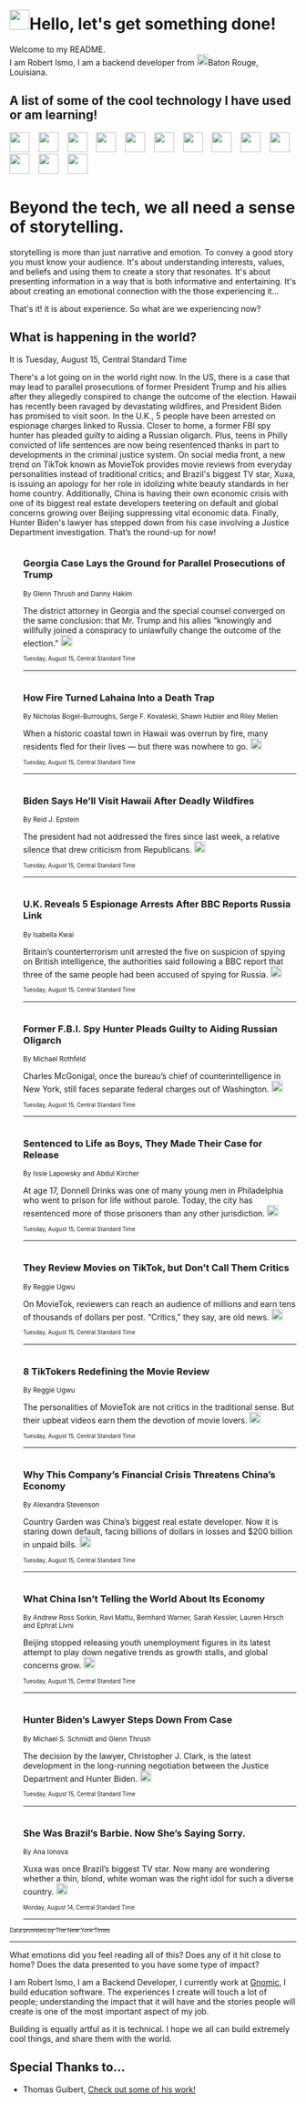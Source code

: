 <h1><img src="https://emojis.slackmojis.com/emojis/images/1643514375/3493/hot-coffee.gif?1643514375" width="35"/>Hello, let's get something done!</h1>

<p>Welcome to my README.<br/>
I am Robert Ismo, I am a backend developer from <img src="https://emojis.slackmojis.com/emojis/images/1638395689/50435/moulin_rouge.png?1638395689" width="20"/>Baton Rouge, Louisiana.</p>
<h2>A list of some of the cool technology I have used or am learning!</h2>
<p>
<img src="https://emojis.slackmojis.com/emojis/images/1643516091/21142/meow_bongotap.gif?1643516091" width="35" alt="">
<img src="https://img.shields.io/badge/Favorite%20Frontend%20Framework-SvelteKit-f83903" alt="">
<img src="https://img.shields.io/badge/Second%20Favorite-Vue-40b581" alt="">
<img src="https://img.shields.io/badge/Most%20Used%20Runtime-Nodejs-78b061" alt="">
<img src="https://emojis.slackmojis.com/emojis/images/1643517416/34482/fire.gif?1643517416" width="35" alt="">
<img src="https://img.shields.io/badge/Javascript%20But%20Better-Typescript-0078ca" alt="">
<img src="https://img.shields.io/badge/Favorite%20Language-Elixir-3e244d" alt="">
<img src="https://img.shields.io/badge/Containerize%20Everything-Docker-6ac9ef" alt="">
<img src="https://emojis.slackmojis.com/emojis/images/1643514596/5999/meow_party.gif?1643514596" width="35" alt="">
<img src="https://img.shields.io/badge/API%20Love%20Language-Graphql-de32a5" alt="">
<img src="https://img.shields.io/badge/Our%20Favorite%20Version%20Controller-Git-e94f33" alt="">
<img src="https://img.shields.io/badge/Favorite%20Database-Redis-d42d1d" alt="">
<img src="https://emojis.slackmojis.com/emojis/images/1643514559/5584/deployparrot.gif?1643514559" width="35" alt="">
<img src="https://img.shields.io/badge/Container%20Interstate-RabbitMQ-f66200" alt="">
<img src="https://img.shields.io/badge/Gotta%20Learn-Kubernetes-316adf" alt="">
<img src="https://img.shields.io/badge/Really%20Mature%20Now-WASM-654fef" alt="">
<img src="https://emojis.slackmojis.com/emojis/images/1666642497/61942/dance_vibe.gif?1666642497" width="35" alt="">
<img src="https://img.shields.io/badge/For%20My%20M1-ARM64-657d96" alt="">
<img src="https://img.shields.io/badge/Loving%20This%20So%20Much-TailwindCSS-17bcb5" alt="">
<img src="https://img.shields.io/badge/Cool%20Build%20Tool-Vite-f9cb24" alt="">
<img src="https://emojis.slackmojis.com/emojis/images/1669231376/62819/working-on-it.gif?1669231376" width="35" alt="">
<img src="https://img.shields.io/badge/Fun%20and%20Easy%20Database-MongoDB-5f8c49" alt="">
<img src="https://img.shields.io/badge/JS%20Life%20Support-NPM-c73737" alt="">
<img src="https://img.shields.io/badge/I%20Liked%20It-DynamoDB-0073b9" alt="">
<img src="https://emojis.slackmojis.com/emojis/images/1643514045/46/question.gif?1643514045" width="35" alt="">
<img src="https://img.shields.io/badge/cool-React-60d6f9" alt="">
<img src="https://img.shields.io/badge/Future%20Big%20Project-Lambda-f37e00" alt="">
<img src="https://img.shields.io/badge/NPM%20But%20Better-PNPM-f1aa07" alt="">
<img src="https://emojis.slackmojis.com/emojis/images/1643514943/9662/fbwow.gif?1643514943" width="35" alt="">
<img src="https://img.shields.io/badge/First%20Language-C-662079" alt="">
<img src="https://img.shields.io/badge/Where%20I%20Deploy%20Frontend-Vercel-000000" alt="">
<img src="https://img.shields.io/badge/Who%20Does%20not%20Want%20an%20App-Swift-f9492a" alt="">
<img src="https://emojis.slackmojis.com/emojis/images/1643514058/151/javascript.png?1643514058" width="35" alt="">
<img src="https://img.shields.io/badge/cool-Python-fbd542" alt="">
<img src="https://img.shields.io/badge/Favorite%20Something-Stripe-656cdc" alt="">
<img src="https://img.shields.io/badge/Of%20Course-HTML5-ed6327" alt="">
<img src="https://emojis.slackmojis.com/emojis/images/1660415405/60731/bomb.gif?1660415405" width="35" alt="">
<img src="https://img.shields.io/badge/hate-CSS-2964ec" alt="">
<img src="https://img.shields.io/badge/Learning-CircleCI-141215" alt="">
<img src="https://img.shields.io/badge/Learning-Rust-fbbb3b" alt="">
<img src="https://emojis.slackmojis.com/emojis/images/1660415397/60712/writing-hand.gif?1660415397" width="35" alt="">
<img src="https://img.shields.io/badge/Dev%20Browser%20of%20Choice-Firefox-cc4e26" alt="">
<img src="https://img.shields.io/badge/Recoverying%20From%20Windows-UNIX-1781e3" alt="">
<img src="https://img.shields.io/badge/LOVE-LogSeq-90c1c2" alt="">
<img src="https://emojis.slackmojis.com/emojis/images/1643514066/223/kirby.gif?1643514066" width="35" alt="">
<img src="https://img.shields.io/badge/Daily%20Driver-MacOS-e6e6e8" alt="">
<img src="https://img.shields.io/badge/Git%20Server-Github-000000" alt="">
<img src="https://img.shields.io/badge/enjoyable-EC2-f17428" alt="">
<img src="https://emojis.slackmojis.com/emojis/images/1643514239/2069/excited.gif?1643514239" width="35" alt="">
</p>
<h1>Beyond the tech, we all need a sense of storytelling.</h1>
<p>storytelling is more than just narrative and emotion. To convey a good story you must know your audience. It's about understanding interests, values, and beliefs and using them to create a story that resonates. It's about presenting information in a way that is both informative and entertaining. It's about creating an emotional connection with the those experiencing it...</p>
<p>That's it! it is about experience. So what are we experiencing now?</p>
<h2>What is happening in the world?</h2>
<p>It is Tuesday, August 15, Central Standard Time</p>
<p>
There&#39;s a lot going on in the world right now. In the US, there is a case that may lead to parallel prosecutions of former President Trump and his allies after they allegedly conspired to change the outcome of the election. Hawaii has recently been ravaged by devastating wildfires, and President Biden has promised to visit soon. In the U.K., 5 people have been arrested on espionage charges linked to Russia. Closer to home, a former FBI spy hunter has pleaded guilty to aiding a Russian oligarch. Plus, teens in Philly convicted of life sentences are now being resentenced thanks in part to developments in the criminal justice system. On social media front, a new trend on TikTok known as MovieTok provides movie reviews from everyday personalities instead of traditional critics; and Brazil&#39;s biggest TV star, Xuxa, is issuing an apology for her role in idolizing white beauty standards in her home country. Additionally, China is having their own economic crisis with one of its biggest real estate developers teetering on default and global concerns growing over Beijing suppressing vital economic data. Finally, Hunter Biden&#39;s lawyer has stepped down from his case involving a Justice Department investigation. That’s the round-up for now!</p>
<ol>
<img src="https://img.shields.io/badge/-us-blue" alt="">
<h3>Georgia Case Lays the Ground for Parallel Prosecutions of Trump</h3>
<sub>By Glenn Thrush and Danny Hakim</sub>
<p>The district attorney in Georgia and the special counsel converged on the same conclusion: that Mr. Trump and his allies “knowingly and willfully joined a conspiracy to unlawfully change the outcome of the election.”  <a href="https://nyti.ms/3OWTYQx"><img src="https://developer.nytimes.com/files/poweredby_nytimes_30b.png?v=1583354208352" height="20"></a></p>
<sub><sub>Tuesday, August 15, Central Standard Time</sub></sub>
<hr/>
<img src="https://img.shields.io/badge/-us-blue" alt="">
<h3>How Fire Turned Lahaina Into a Death Trap</h3>
<sub>By Nicholas Bogel-Burroughs, Serge F. Kovaleski, Shawn Hubler and Riley Mellen</sub>
<p>When a historic coastal town in Hawaii was overrun by fire, many residents fled for their lives — but there was nowhere to go.  <a href="https://nyti.ms/44fvoyt"><img src="https://developer.nytimes.com/files/poweredby_nytimes_30b.png?v=1583354208352" height="20"></a></p>
<sub><sub>Tuesday, August 15, Central Standard Time</sub></sub>
<hr/>
<img src="https://img.shields.io/badge/-us-blue" alt="">
<h3>Biden Says He’ll Visit Hawaii After Deadly Wildfires</h3>
<sub>By Reid J. Epstein</sub>
<p>The president had not addressed the fires since last week, a relative silence that drew criticism from Republicans.  <a href="https://nyti.ms/449XYkP"><img src="https://developer.nytimes.com/files/poweredby_nytimes_30b.png?v=1583354208352" height="20"></a></p>
<sub><sub>Tuesday, August 15, Central Standard Time</sub></sub>
<hr/>
<img src="https://img.shields.io/badge/-world-blue" alt="">
<h3>U.K. Reveals 5 Espionage Arrests After BBC Reports Russia Link</h3>
<sub>By Isabella Kwai</sub>
<p>Britain’s counterterrorism unit arrested the five on suspicion of spying on British intelligence, the authorities said following a BBC report that three of the same people had been accused of spying for Russia.  <a href="https://nyti.ms/3OXFv6X"><img src="https://developer.nytimes.com/files/poweredby_nytimes_30b.png?v=1583354208352" height="20"></a></p>
<sub><sub>Tuesday, August 15, Central Standard Time</sub></sub>
<hr/>
<img src="https://img.shields.io/badge/-nyregion-blue" alt="">
<h3>Former F.B.I. Spy Hunter Pleads Guilty to Aiding Russian Oligarch</h3>
<sub>By Michael Rothfeld</sub>
<p>Charles McGonigal, once the bureau’s chief of counterintelligence in New York, still faces separate federal charges out of Washington.  <a href="https://nyti.ms/3YAxCHz"><img src="https://developer.nytimes.com/files/poweredby_nytimes_30b.png?v=1583354208352" height="20"></a></p>
<sub><sub>Tuesday, August 15, Central Standard Time</sub></sub>
<hr/>
<img src="https://img.shields.io/badge/-headway-blue" alt="">
<h3>Sentenced to Life as Boys, They Made Their Case for Release</h3>
<sub>By Issie Lapowsky and Abdul Kircher</sub>
<p>At age 17, Donnell Drinks was one of many young men in Philadelphia who went to prison for life without parole. Today, the city has resentenced more of those prisoners than any other jurisdiction.  <a href="https://nyti.ms/44fnrJD"><img src="https://developer.nytimes.com/files/poweredby_nytimes_30b.png?v=1583354208352" height="20"></a></p>
<sub><sub>Tuesday, August 15, Central Standard Time</sub></sub>
<hr/>
<img src="https://img.shields.io/badge/-movies-blue" alt="">
<h3>They Review Movies on TikTok, but Don’t Call Them Critics</h3>
<sub>By Reggie Ugwu</sub>
<p>On MovieTok, reviewers can reach an audience of millions and earn tens of thousands of dollars per post. “Critics,” they say, are old news.  <a href="https://nyti.ms/45aBzoS"><img src="https://developer.nytimes.com/files/poweredby_nytimes_30b.png?v=1583354208352" height="20"></a></p>
<sub><sub>Tuesday, August 15, Central Standard Time</sub></sub>
<hr/>
<img src="https://img.shields.io/badge/-movies-blue" alt="">
<h3>8 TikTokers Redefining the Movie Review</h3>
<sub>By Reggie Ugwu</sub>
<p>The personalities of MovieTok are not critics in the traditional sense. But their upbeat videos earn them the devotion of movie lovers.  <a href="https://nyti.ms/3KFcj1U"><img src="https://developer.nytimes.com/files/poweredby_nytimes_30b.png?v=1583354208352" height="20"></a></p>
<sub><sub>Tuesday, August 15, Central Standard Time</sub></sub>
<hr/>
<img src="https://img.shields.io/badge/-business-blue" alt="">
<h3>Why This Company’s Financial Crisis Threatens China’s Economy</h3>
<sub>By Alexandra Stevenson</sub>
<p>Country Garden was China’s biggest real estate developer. Now it is staring down default, facing billions of dollars in losses and $200 billion in unpaid bills.  <a href="https://nyti.ms/3qpwdqW"><img src="https://developer.nytimes.com/files/poweredby_nytimes_30b.png?v=1583354208352" height="20"></a></p>
<sub><sub>Tuesday, August 15, Central Standard Time</sub></sub>
<hr/>
<img src="https://img.shields.io/badge/-business-blue" alt="">
<h3>What China Isn’t Telling the World About Its Economy</h3>
<sub>By Andrew Ross Sorkin, Ravi Mattu, Bernhard Warner, Sarah Kessler, Lauren Hirsch and Ephrat Livni</sub>
<p>Beijing stopped releasing youth unemployment figures in its latest attempt to play down negative trends as growth stalls, and global concerns grow.  <a href="https://nyti.ms/3KBiBzK"><img src="https://developer.nytimes.com/files/poweredby_nytimes_30b.png?v=1583354208352" height="20"></a></p>
<sub><sub>Tuesday, August 15, Central Standard Time</sub></sub>
<hr/>
<img src="https://img.shields.io/badge/-us-blue" alt="">
<h3>Hunter Biden’s Lawyer Steps Down From Case</h3>
<sub>By Michael S. Schmidt and Glenn Thrush</sub>
<p>The decision by the lawyer, Christopher J. Clark, is the latest development in the long-running negotiation between the Justice Department and Hunter Biden.  <a href="https://nyti.ms/45v1Uhs"><img src="https://developer.nytimes.com/files/poweredby_nytimes_30b.png?v=1583354208352" height="20"></a></p>
<sub><sub>Tuesday, August 15, Central Standard Time</sub></sub>
<hr/>
<img src="https://img.shields.io/badge/-world-blue" alt="">
<h3>She Was Brazil’s Barbie. Now She’s Saying Sorry.</h3>
<sub>By Ana Ionova</sub>
<p>Xuxa was once Brazil’s biggest TV star. Now many are wondering whether a thin, blond, white woman was the right idol for such a diverse country.  <a href="https://nyti.ms/3QB7IBx"><img src="https://developer.nytimes.com/files/poweredby_nytimes_30b.png?v=1583354208352" height="20"></a></p>
<sub><sub>Monday, August 14, Central Standard Time</sub></sub>
<hr/>
</ol>
<a href="https://developer.nytimes.com"><sub><sub>Data provided by The New York Times</sub></sub></a>
<hr/>
<p>What emotions did you feel reading all of this? Does any of it hit close to home? Does the data presented to you have some type of impact?</p>
<p>I am Robert Ismo, I am a Backend Developer, I currently work at <a href="https://gnomic.education/">Gnomic</a>, I build education software. The experiences I create will touch a lot of people; understanding the impact that it will have and the stories people will create is one of the most important aspect of my job.</p>
<p>Building is equally artful as it is technical. I hope we all can build extremely cool things, and share them with the world.</p>
<h2>Special Thanks to...</h2>
<ul>
<li>Thomas Guibert, <a href="https://github.com/thmsgbrt/thmsgbrt">Check out some of his work!</a></li>
</ul>